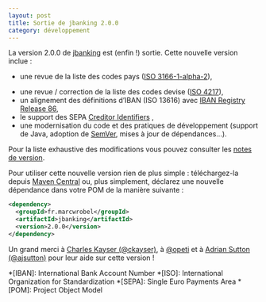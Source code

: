 ```yaml
---
layout: post
title: Sortie de jbanking 2.0.0
category: développement
---
```


La version 2.0.0 de [jbanking](https://github.com/marcwrobel/jbanking) est (enfin !) sortie. Cette nouvelle version
inclue :

- une revue de la liste des codes pays ([ISO 3166-1-alpha-2](https://fr.wikipedia.org/wiki/ISO_3166)),

* une revue / correction de la liste des codes devise ([ISO 4217](https://fr.wikipedia.org/wiki/ISO_4217)),
* un alignement des définitions d’IBAN (ISO 13616) avec
  [IBAN Registry Release 86](https://www.iso13616.org/),
* le support des
  SEPA [Creditor Identifiers](https://www.europeanpaymentscouncil.eu/document-library/guidance-documents/creditor-identifier-overview)
  ,
* une modernisation du code et des pratiques de développement (support de Java, adoption de
  [SemVer](https://semver.org), mises à jour de dépendances…).

Pour la liste exhaustive des modifications vous pouvez consulter les
[notes de version](https://github.com/marcwrobel/jbanking/releases/tag/v2.0.0).

Pour utiliser cette nouvelle version rien de plus simple : téléchargez-la
depuis [Maven Central](https://search.maven.org/artifact/fr.marcwrobel/jbanking/2.0.0/jar) ou, plus simplement, déclarez
une nouvelle dépendance dans votre POM de la manière suivante :

```xml
<dependency>
  <groupId>fr.marcwrobel</groupId>
  <artifactId>jbanking</artifactId>
  <version>2.0.0</version>
</dependency>
```

Un grand merci à [Charles Kayser (@ckayser)](https://github.com/ckayser), à [@opeti](https://github.com/opeti)
et à [Adrian Sutton (@ajsutton)](https://github.com/ajsutton) pour leur aide sur cette version !

<!-- prettier-ignore-start -->
*[IBAN]: International Bank Account Number
*[ISO]: International Organization for Standardization
*[SEPA]: Single Euro Payments Area
*[POM]: Project Object Model
<!-- prettier-ignore-end -->
